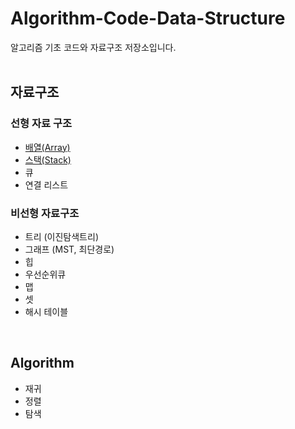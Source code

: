 # Algorithm-Code-Data-Structure
알고리즘 기초 코드와 자료구조 저장소입니다.    
</br>

## 자료구조
### 선형 자료 구조
* <a href="자료구조/Array.md">배열(Array)</a>
* <a href="자료구조/스택/Stack.md">스택(Stack)</a>
* 큐
* 연결 리스트

### 비선형 자료구조
* 트리 (이진탐색트리)
* 그래프 (MST, 최단경로)
* 힙
* 우선순위큐
* 맵
* 셋
* 해시 테이블
</br>

## Algorithm
* 재귀
* 정렬
* 탐색
